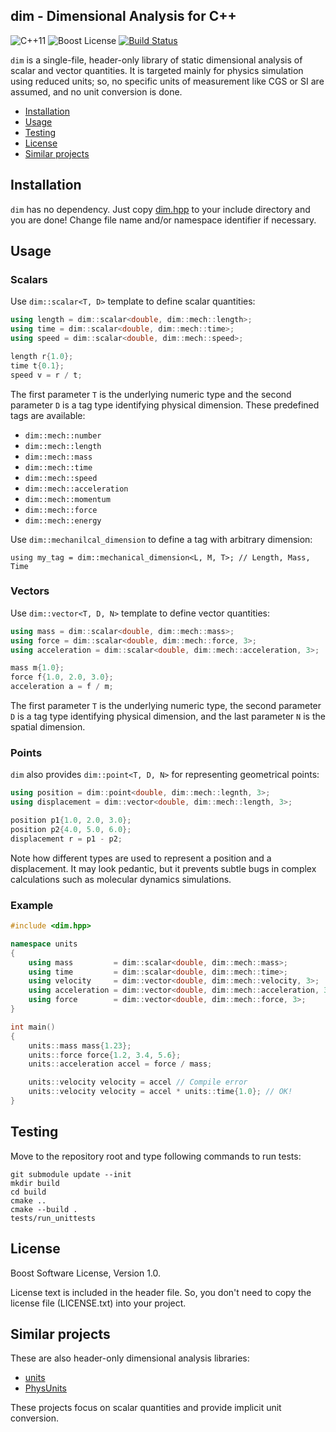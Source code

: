 dim - Dimensional Analysis for C++
----------------------------------

![C++11][cxx-badge]
![Boost License][license-badge]
[![Build Status][travis-badge]][travis-url]

[cxx-badge]: https://img.shields.io/badge/C%2B%2B-11-orange.svg
[license-badge]: https://img.shields.io/badge/license-Boost-blue.svg
[travis-badge]: https://travis-ci.org/snsinfu/dim.svg?branch=master
[travis-url]: https://travis-ci.org/snsinfu/dim

`dim` is a single-file, header-only library of static dimensional analysis of
scalar and vector quantities. It is targeted mainly for physics simulation
using reduced units; so, no specific units of measurement like CGS or SI are
assumed, and no unit conversion is done.

- [Installation](#installation)
- [Usage](#usage)
- [Testing](#testing)
- [License](#license)
- [Similar projects](#similar-projects)

## Installation

`dim` has no dependency. Just copy [dim.hpp][dim.hpp] to your include directory
and you are done! Change file name and/or namespace identifier if necessary.

[dim.hpp]: https://raw.githubusercontent.com/snsinfu/dim/master/dim/dim.hpp

## Usage

### Scalars

Use `dim::scalar<T, D>` template to define scalar quantities:

```c++
using length = dim::scalar<double, dim::mech::length>;
using time = dim::scalar<double, dim::mech::time>;
using speed = dim::scalar<double, dim::mech::speed>;

length r{1.0};
time t{0.1};
speed v = r / t;
```

The first parameter `T` is the underlying numeric type and the second parameter
`D` is a tag type identifying physical dimension. These predefined tags are
available:

- `dim::mech::number`
- `dim::mech::length`
- `dim::mech::mass`
- `dim::mech::time`
- `dim::mech::speed`
- `dim::mech::acceleration`
- `dim::mech::momentum`
- `dim::mech::force`
- `dim::mech::energy`

Use `dim::mechanilcal_dimension` to define a tag with arbitrary dimension:

```
using my_tag = dim::mechanical_dimension<L, M, T>; // Length, Mass, Time
```

### Vectors

Use `dim::vector<T, D, N>` template to define vector quantities:

```c++
using mass = dim::scalar<double, dim::mech::mass>;
using force = dim::scalar<double, dim::mech::force, 3>;
using acceleration = dim::scalar<double, dim::mech::acceleration, 3>;

mass m{1.0};
force f{1.0, 2.0, 3.0};
acceleration a = f / m;
```

The first parameter `T` is the underlying numeric type, the second parameter
`D` is a tag type identifying physical dimension, and the last parameter `N`
is the spatial dimension.

### Points

`dim` also provides `dim::point<T, D, N>` for representing geometrical points:

```c++
using position = dim::point<double, dim::mech::legnth, 3>;
using displacement = dim::vector<double, dim::mech::length, 3>;

position p1{1.0, 2.0, 3.0};
position p2{4.0, 5.0, 6.0};
displacement r = p1 - p2;
```

Note how different types are used to represent a position and a displacement.
It may look pedantic, but it prevents subtle bugs in complex calculations such
as molecular dynamics simulations.

### Example

```c++
#include <dim.hpp>

namespace units
{
    using mass         = dim::scalar<double, dim::mech::mass>;
    using time         = dim::scalar<double, dim::mech::time>;
    using velocity     = dim::vector<double, dim::mech::velocity, 3>;
    using acceleration = dim::vector<double, dim::mech::acceleration, 3>;
    using force        = dim::vector<double, dim::mech::force, 3>;
}

int main()
{
    units::mass mass{1.23};
    units::force force{1.2, 3.4, 5.6};
    units::acceleration accel = force / mass;

    units::velocity velocity = accel // Compile error
    units::velocity velocity = accel * units::time{1.0}; // OK!
}
```

## Testing

Move to the repository root and type following commands to run tests:

```console
git submodule update --init
mkdir build
cd build
cmake ..
cmake --build .
tests/run_unittests
```

## License

Boost Software License, Version 1.0.

License text is included in the header file. So, you don't need to copy the
license file (LICENSE.txt) into your project.

## Similar projects

These are also header-only dimensional analysis libraries:

- [units](https://github.com/nholthaus/units)
- [PhysUnits](https://github.com/martinmoene/PhysUnits-CT-Cpp11)

These projects focus on scalar quantities and provide implicit unit conversion.
